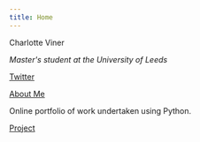 ```yaml
---
title: Home
---
```


Charlotte Viner

*Master's student at the University of Leeds*

[Twitter](https://twitter.com/charlotteviner)

[About Me](https://charlotteviner.github.io/aboutme.html)

Online portfolio of work undertaken using Python.

[Project](https://charlotteviner.github.io/index2.html)
